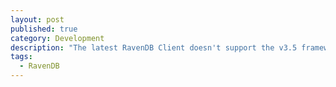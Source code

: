 ```yaml
---
layout: post
published: true
category: Development
description: "The latest RavenDB Client doesn't support the v3.5 framework, and the latest build that does, won't compile in v4.0.  The solution is to use file linking."
tags: 
  - RavenDB
---
```


